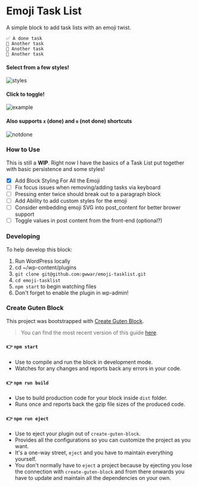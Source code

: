 # Emoji Task List

A simple block to add task lists with an emoji twist.

```
✅ A done task
📌 Another task
📌 Another task
📌 Another task
```

#### Select from a few styles!

![styles](https://user-images.githubusercontent.com/1270189/53703713-18300880-3dca-11e9-82e5-b2b53b6c497a.gif)

#### Click to toggle!

![example](https://user-images.githubusercontent.com/1270189/53703840-216da500-3dcb-11e9-8558-c4196ad2dda7.gif)

#### Also supports `x` (done) and `o` (not done) shortcuts

![notdone](https://user-images.githubusercontent.com/1270189/53703863-5f6ac900-3dcb-11e9-9278-6de1deeeabb7.gif)


### How to Use

This is still a **WIP**. Right now I have the basics of a Task List put together with basic persistence and some styles!

- [x] Add Block Styling For All the Emoji
- [ ] Fix focus issues when removing/adding tasks via keyboard
- [ ] Pressing enter twice should break out to a paragraph block
- [ ] Add Ability to add custom styles for the emoji
- [ ] Consider embedding emoji SVG into post_content for better brower support
- [ ] Toggle values in post content from the front-end (optional?)

### Developing

To help develop this block:
1. Run WordPress locally
2. cd ~/wp-content/plugins
3. `git clone git@github.com:gwwar/emoji-tasklist.git`
4. `cd emoji-tasklist`
5. `npm start` to begin watching files
6. Don't forget to enable the plugin in wp-admin!

### Create Guten Block

This project was bootstrapped with [Create Guten Block](https://github.com/ahmadawais/create-guten-block).

>You can find the most recent version of this guide [here](https://github.com/ahmadawais/create-guten-block).

#### 👉  `npm start`
- Use to compile and run the block in development mode.
- Watches for any changes and reports back any errors in your code.

#### 👉  `npm run build`
- Use to build production code for your block inside `dist` folder.
- Runs once and reports back the gzip file sizes of the produced code.

#### 👉  `npm run eject`
- Use to eject your plugin out of `create-guten-block`.
- Provides all the configurations so you can customize the project as you want.
- It's a one-way street, `eject` and you have to maintain everything yourself.
- You don't normally have to `eject` a project because by ejecting you lose the connection with `create-guten-block` and from there onwards you have to update and maintain all the dependencies on your own.